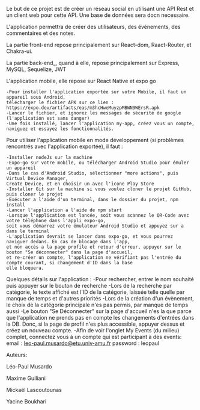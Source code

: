 Le but de ce projet est de créer un réseau social en utilisant une API Rest et un client web pour cette API. Une base de données sera docn necessaire.

L'application permettra de créer des utilisateurs, des événements, des commentaires et des notes.

La partie front-end repose principalement sur React-dom, Raact-Router, et Chakra-ui.

La partie back-end_, quand à elle, repose principalement sur Express, MySQL, Sequelize, JWT

L'application mobile, elle repose sur React Native et expo go

    -Pour installer l'application exportée sur votre Mobile, il faut un appareil sous Android, 
    télécharger le fichier APK sur ce lien : https://expo.dev/artifacts/eas/m3hcHweMuyzpMBWN9WErsR.apk
    -Lancer le fichier, et ignorez les messages de sécurité de google (l'application est sans danger)
    -Une fois installé, lancer l'application my-app, créez vous un compte, naviguez et essayez les fonctionnalités.
    


Pour utiliser l'application mobile en mode développement (si problèmes rencontrés avec l'application exportée), il faut : 

    -Installer nodeJs sur la machine
    -Expo-go sur votre mobile, ou télécharger Android Studio pour émuler un appareil
    -Dans le cas d'Android Studio, sélectionner "more actions", puis Virtual Device Manager, 
    Create Device, et en choisir un avec l'icone Play Store
    -Installer Git sur la machine si vous voulez cloner le projet GitHub, puis cloner le projet
    -Exécuter a l'aide d'un terminal, dans le dossier du projet, npm install
    -Lancer l'application a l'aide de npm start
    -Lorsque l'application est lancée, soit vous scannez le QR-Code avec votre téléphone dans l'appli expo-go, 
    soit vous démarrez votre émulateur Android Studio et appuyez sur a dans le terminal
    -L'application devrait se lancer dans expo-go, et vous pourrez naviguer dedans. En cas de blocage dans l'app, 
    et non accès a la page profile et retour d'erreur, appuyer sur le bouton "Se déconnecter" dans la page d'accueil, 
    et re-créer un compte, l'application ne vérifiant pas l'entrée du compte courant, si changement d'ID dans la base 
    elle bloquera.


Quelques détails sur l'application :
    -Pour rechercher, entrer le nom souhaité puis appuyer sur le bouton de recherche
    -Lors de la recherche par catégorie, le texte affiché est l'ID de la catégorie,
     laissée telle quelle par manque de temps et d'autres priorités
    -Lors de la création d'un évènement, le choix de la catégorie principale n'es pas permis, par manque
     de temps aussi
    -Le bouton "Se Déconnecter" sur la page d'accueil n'es la que parce que l'application ne prends pas en compte
     les changements d'entrées dans la DB. Donc, si la page de profil n'es plus accessible, appuyer dessus et créez un nouveau compte.
    -Afin de voir l'onglet My Events (du milieu) complet, connectez vous à un compte qui est participant à des events:
    email : leo-paul.musardo@etu.univ-amu.fr password : leopaul

Auteurs:

Léo-Paul Musardo

Maxime Guiliani

Mickaël Lascoutounas

Yacine Boukhari